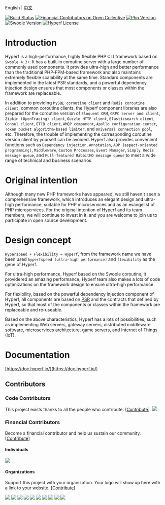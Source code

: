 English | [中文](./README-CN.md)

[![Build Status](https://travis-ci.org/hyperf-cloud/hyperf.svg?branch=master)](https://travis-ci.org/hyperf-cloud/hyperf)
[![Financial Contributors on Open Collective](https://opencollective.com/hyperf/all/badge.svg?label=financial+contributors)](https://opencollective.com/hyperf) [![Php Version](https://img.shields.io/badge/php-%3E=7.2-brightgreen.svg?maxAge=2592000)](https://secure.php.net/)
[![Swoole Version](https://img.shields.io/badge/swoole-%3E=4.4-brightgreen.svg?maxAge=2592000)](https://github.com/swoole/swoole-src)
[![Hyperf License](https://img.shields.io/github/license/hyperf-cloud/hyperf.svg?maxAge=2592000)](https://github.com/hyperf-cloud/hyperf/blob/master/LICENSE.md)

# Introduction

Hyperf is a high-performance, highly flexible PHP CLI framework based on `Swoole 4.3+`. It has a built-in coroutine server with a large number of commonly used components. It provides ultra-high and better performance than the traditional PHP-FPM-based framework and also maintains extremely flexible scalability at the same time. Standard components are implemented in the latest PSR standards, and a powerful dependency injection design ensures that most components or classes within the framework are replaceable.

In addition to providing `MySQL coroutine client` and `Redis coroutine client`, common coroutine clients, the Hyperf component libraries are also prepared for the coroutine version of `Eloquent ORM`, `GRPC server and client`, `Zipkin (OpenTracing) client`, `Guzzle HTTP client`, `Elasticsearch client`, `Consul client`, `ETCD client`, `AMQP component`, `Apollo configuration center`, `Token bucket algorithm-based limiter`, and `Universal connection pool`, etc. Therefore, the trouble of implementing the corresponding coroutine version client by yourself can be avoided. Hyperf also provides convenient functions such as `Dependency injection`, `Annotation`, `AOP (aspect-oriented programming)`, `Middleware`, `Custom Processes`, `Event Manager`, `Simply Redis message queue`, and `Full-featured RabbitMQ message queue` to meet a wide range of technical and business scenarios.

# Original intention

Although many new PHP frameworks have appeared, we still haven't seen a comprehensive framework, which introduces an elegant design and ultra-high performance, suitable for PHP microservices and as an evangelist of PHP microservices. For the original intention of Hyperf and its team members, we will continue to invest in it, and you are welcome to join us to participate in open source development.

# Design concept

`Hyperspeed + Flexibility = Hyperf`, from the framework name we have been used `hyperfspeed (ultra-high performance)` and `flexibility` as the gene of Hyperf.

For ultra-high performance, Hyperf based on the Swoole coroutine, it providered an amazing performance, Hyperf team also makes a lots of code optimizations on the framework design to ensure ultra-high performance.   

For flexibility, based on the powerful dependency injection component  of Hyperf, all components are based on [PSR](https://www.php-fig.org/psr) and the contracts that defined by Hyperf, so that most of the components or classes within the framework are replaceable and re-useable.   

Based on the above characteristics, Hyperf has a lots of possibilities, such as implementing Web servers, gateway servers, distributed middleware software, microservices architecture, game servers, and Internet of Things (IoT).

# Documentation

[https://doc.hyperf.io/](https://doc.hyperf.io/)

## Contributors

### Code Contributors

This project exists thanks to all the people who contribute. [[Contribute](CONTRIBUTING.md)].
<a href="https://github.com/hyperf-cloud/hyperf/graphs/contributors"><img src="https://opencollective.com/hyperf/contributors.svg?width=890&button=false" /></a>

### Financial Contributors

Become a financial contributor and help us sustain our community. [[Contribute](https://opencollective.com/hyperf/contribute)]

#### Individuals

<a href="https://opencollective.com/hyperf"><img src="https://opencollective.com/hyperf/individuals.svg?width=890"></a>

#### Organizations

Support this project with your organization. Your logo will show up here with a link to your website. [[Contribute](https://opencollective.com/hyperf/contribute)]

<a href="https://opencollective.com/hyperf/organization/0/website"><img src="https://opencollective.com/hyperf/organization/0/avatar.svg"></a>
<a href="https://opencollective.com/hyperf/organization/1/website"><img src="https://opencollective.com/hyperf/organization/1/avatar.svg"></a>
<a href="https://opencollective.com/hyperf/organization/2/website"><img src="https://opencollective.com/hyperf/organization/2/avatar.svg"></a>
<a href="https://opencollective.com/hyperf/organization/3/website"><img src="https://opencollective.com/hyperf/organization/3/avatar.svg"></a>
<a href="https://opencollective.com/hyperf/organization/4/website"><img src="https://opencollective.com/hyperf/organization/4/avatar.svg"></a>
<a href="https://opencollective.com/hyperf/organization/5/website"><img src="https://opencollective.com/hyperf/organization/5/avatar.svg"></a>
<a href="https://opencollective.com/hyperf/organization/6/website"><img src="https://opencollective.com/hyperf/organization/6/avatar.svg"></a>
<a href="https://opencollective.com/hyperf/organization/7/website"><img src="https://opencollective.com/hyperf/organization/7/avatar.svg"></a>
<a href="https://opencollective.com/hyperf/organization/8/website"><img src="https://opencollective.com/hyperf/organization/8/avatar.svg"></a>
<a href="https://opencollective.com/hyperf/organization/9/website"><img src="https://opencollective.com/hyperf/organization/9/avatar.svg"></a>
